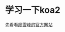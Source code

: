 # 学习一下koa2

先看看[廖雪峰的官方网站](https://www.liaoxuefeng.com/wiki/001434446689867b27157e896e74d51a89c25cc8b43bdb3000/001471133885340dad9058705804899b1cc2d0a10e7dc80000)
